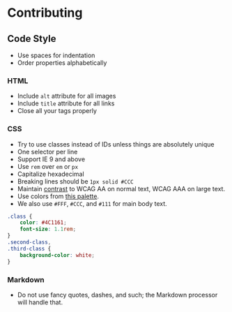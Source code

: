 # Contributing

## Code Style

- Use spaces for indentation
- Order properties alphabetically

### HTML
- Include `alt` attribute for all images
- Include `title` attribute for all links
- Close all your tags properly

### CSS
- Try to use classes instead of IDs unless things are absolutely unique
- One selector per line
- Support IE 9 and above
- Use `rem` over `em` or `px`
- Capitalize hexadecimal
- Breaking lines should be `1px solid #CCC`
- Maintain [contrast](http://webaim.org/resources/contrastchecker/) to WCAG AA on normal text, WCAG AAA on large text.
- Use colors from [this palette](https://color.adobe.com/Royal-Purples-color-theme-7468845/edit/?copy=true&base=2&rule=Custom&selected=4&name=Copy%20of%20Royal%20Purples&mode=rgb&rgbvalues=0.2980392156862745,0.06666666666666667,0.3803921568627451,0.8,0.14901960784313725,0.1411764705882353,0.403921568627451,0,0.6784313725490196,0.5372549019607843,0.12156862745098039,0.6784313725490196,1,0.7137254901960784,0.08627450980392157&swatchOrder=0,1,2,3,4).
- We also use `#FFF`, `#CCC`, and `#111` for main body text.

```css
.class {
	color: #4C1161;
	font-size: 1.1rem;
}
.second-class,
.third-class {
	background-color: white;
}
```

### Markdown
- Do not use fancy quotes, dashes, and such; the Markdown processor will handle that.
